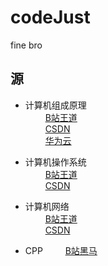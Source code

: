 # codeJust
fine bro

## 源
- 计算机组成原理  
$\qquad$[B站王道](https://www.bilibili.com/video/BV1BE411D7ii/?spm_id_from=333.337.search-card.all.click&vd_source=ce60d763111e153f4b39f38fc7bfd6c0)  
$\qquad$[CSDN](https://blog.csdn.net/weixin_43914604/article/details/104096298?ops_request_misc=%257B%2522request%255Fid%2522%253A%2522167785405816800225524908%2522%252C%2522scm%2522%253A%252220140713.130102334.pc%255Fblog.%2522%257D&request_id=167785405816800225524908&biz_id=0&utm_medium=distribute.pc_search_result.none-task-blog-2~blog~first_rank_ecpm_v1~rank_v31_ecpm-3-104096298-null-null.blog_rank_default&utm_term=%E8%AE%A1%E7%AE%97%E6%9C%BA&spm=1018.2226.3001.4450)  
$\qquad$[华为云](https://huaweicloud.csdn.net/63a566bbb878a54545946597.html?spm=1001.2101.3001.6650.2&utm_medium=distribute.pc_relevant.none-task-blog-2%7Edefault%7EBlogCommendFromBaidu%7Eactivity-2-112739522-blog-104096298.pc_relevant_vip_default&depth_1-utm_source=distribute.pc_relevant.none-task-blog-2%7Edefault%7EBlogCommendFromBaidu%7Eactivity-2-112739522-blog-104096298.pc_relevant_vip_default&utm_relevant_index=3)

- 计算机操作系统  
$\qquad$[B站王道](https://www.bilibili.com/video/BV1YE411D7nH/?spm_id_from=333.337.search-card.all.click&vd_source=ce60d763111e153f4b39f38fc7bfd6c0)   
$\qquad$[CSDN](https://bithachi.blog.csdn.net/article/details/104415990)

- 计算机网络  
$\qquad$[B站王道](https://www.bilibili.com/video/BV19E411D78Q/?spm_id_from=333.999.0.0&vd_source=ce60d763111e153f4b39f38fc7bfd6c0)  
$\qquad$[CSDN](https://bithachi.blog.csdn.net/article/details/104722679)

- CPP
$\qquad$[B站黑马](https://www.bilibili.com/video/BV1et411b73Z/?spm_id_from=333.337.search-card.all.click&vd_source=ce60d763111e153f4b39f38fc7bfd6c0)
